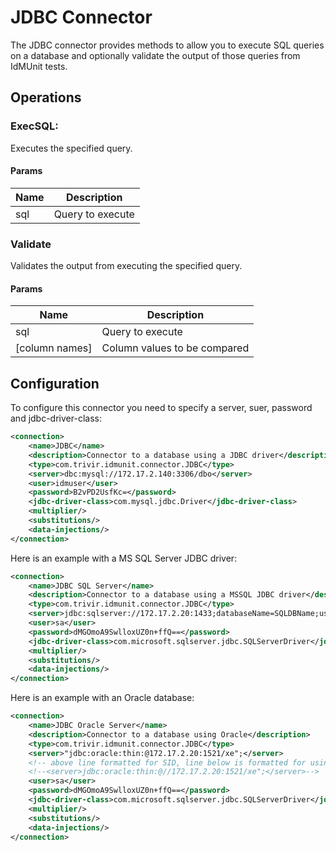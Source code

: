 # JDBC Connector

The JDBC connector provides methods to allow you to execute SQL queries on a database and optionally validate the output of those queries from IdMUnit tests.

## Operations

### ExecSQL:

Executes the specified query.

#### Params

| Name           | Description                  |
| -------------- | ---------------------------- |
| sql            | Query to execute             |

### Validate

Validates the output from executing the specified query.

#### Params

| Name           | Description                  |
| -------------- | ---------------------------- |
| sql            | Query to execute             |
| [column names] | Column values to be compared |

## Configuration

To configure this connector you need to specify a server, suer, password and jdbc-driver-class:

```xml
<connection>
    <name>JDBC</name>
    <description>Connector to a database using a JDBC driver</description>
    <type>com.trivir.idmunit.connector.JDBC</type>
    <server>dbc:mysql://172.17.2.140:3306/dbo</server>
    <user>idmuser</user>
    <password>B2vPD2UsfKc=</password>
    <jdbc-driver-class>com.mysql.jdbc.Driver</jdbc-driver-class>
    <multiplier/>
    <substitutions/>
    <data-injections/>
</connection>
```

Here is an example with a MS SQL Server JDBC driver:

```xml
<connection>
    <name>JDBC SQL Server</name>
    <description>Connector to a database using a MSSQL JDBC driver</description>
    <type>com.trivir.idmunit.connector.JDBC</type>
    <server>jdbc:sqlserver://172.17.2.20:1433;databaseName=SQLDBName;user=sa";</server>
    <user>sa</user>
    <password>dMGOmoA9SwlloxUZ0n+ffQ==</password>
    <jdbc-driver-class>com.microsoft.sqlserver.jdbc.SQLServerDriver</jdbc-driver-class>
    <multiplier/>
    <substitutions/>
    <data-injections/>
</connection>
```

Here is an example with an Oracle database:

```xml
<connection>
    <name>JDBC Oracle Server</name>
    <description>Connector to a database using Oracle</description>
    <type>com.trivir.idmunit.connector.JDBC</type>
    <server>"jdbc:oracle:thin:@172.17.2.20:1521/xe";</server>
    <!-- above line formatted for SID, line below is formatted for using Service -->
    <!--<server>jdbc:oracle:thin:@//172.17.2.20:1521/xe";</server>-->
    <user>sa</user>
    <password>dMGOmoA9SwlloxUZ0n+ffQ==</password>
    <jdbc-driver-class>com.microsoft.sqlserver.jdbc.SQLServerDriver</jdbc-driver-class>
    <multiplier/>
    <substitutions/>
    <data-injections/>
</connection>
```